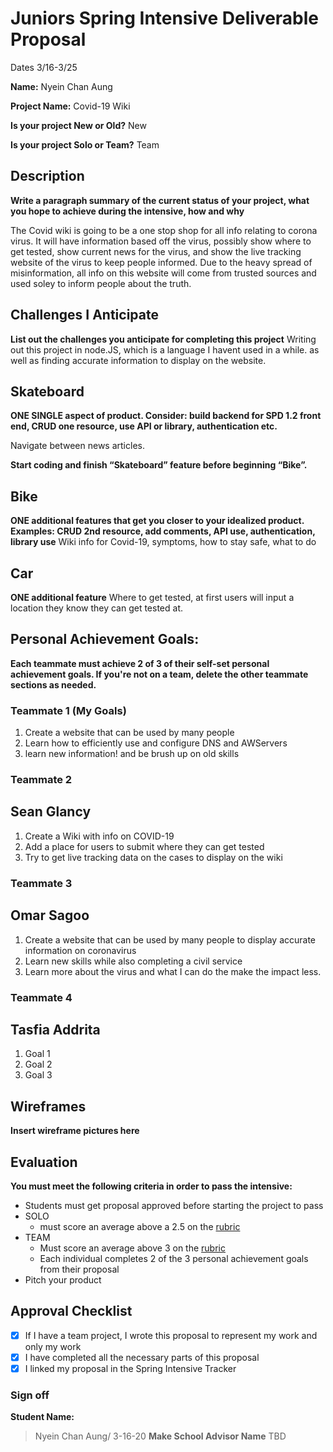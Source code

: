 # Juniors Spring Intensive Deliverable Proposal

Dates 3/16-3/25

**Name:** Nyein Chan Aung


**Project Name:** Covid-19 Wiki


**Is your project New or Old?** New


**Is your project Solo or Team?** Team


## Description

**Write a paragraph summary of the current status of your project, what you hope to achieve during the intensive, how and why**

The Covid wiki is going to be a one stop shop for all info relating to corona virus. It will have information based off the virus, possibly show where to get tested, show current news for the virus, and show the live tracking website of the virus to keep people informed. Due to the heavy spread of misinformation, all info on this website will come from trusted sources and used soley to inform people about the truth.

## Challenges I Anticipate

**List out the challenges you anticipate for completing this project**
Writing out this project in node.JS, which is a language I havent used in a while. as well as finding accurate information to display on the website. 

## Skateboard

**ONE SINGLE aspect of product. Consider: build backend for SPD 1.2 front end, CRUD one resource, use API or library, authentication etc.**

Navigate between news articles.

**Start coding and finish “Skateboard” feature before beginning “Bike”.** 

## Bike
**ONE additional features that get you closer to your idealized product. Examples: CRUD 2nd resource, add comments, API use, authentication, library use** 
Wiki info for Covid-19, symptoms, how to stay safe, what to do

## Car
**ONE additional feature** 
Where to get tested, at first users will input a location they know they can get tested at. 


## Personal Achievement Goals:

**Each teammate must achieve 2 of 3 of their self-set personal achievement goals. If you're not on a team, delete the other teammate sections as needed.**

### Teammate 1 (My Goals)

1. Create a website that can be used by many people
1. Learn how to efficiently use and configure DNS and AWServers
1. learn new information! and be brush up on old skills

### Teammate 2
## Sean Glancy

1. Create a Wiki with info on COVID-19
1. Add a place for users to submit where they can get tested
1. Try to get live tracking data on the cases to display on the wiki

### Teammate 3
## Omar Sagoo

1. Create a website that can be used by many people to display accurate information on coronavirus
1. Learn new skills while also completing a civil service
1. Learn more about the virus and what I can do the make the impact less.

### Teammate 4
## Tasfia Addrita

1. Goal 1
1. Goal 2
1. Goal 3


## Wireframes

**Insert wireframe pictures here**


## Evaluation

**You must meet the following criteria in order to pass the intensive:**

- Students must get proposal approved before starting the project to pass
- SOLO 
    - must score an average above a 2.5 on the [rubric]
- TEAM 
    - Must score an average above 3 on the [rubric]
    - Each individual completes 2 of the 3 personal achievement goals from their proposal
- Pitch your product

[rubric]:https://docs.google.com/document/d/1IOQDmohLBEBT-hyr-2vgw1mbZUNsq3fHxVfH0oRmVt0/edit


## Approval Checklist
- [x] If I have a team project, I wrote this proposal to represent my work and only my work
- [x] I have completed all the necessary parts of this proposal
- [x] I linked my proposal in the Spring Intensive Tracker

### Sign off

**Student Name:**                
> Nyein Chan Aung/ 3-16-20
**Make School Advisor Name**
> TBD
